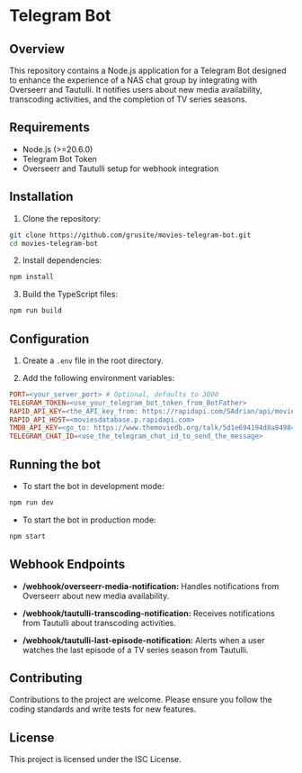 # Telegram Bot

## Overview

This repository contains a Node.js application for a Telegram Bot designed to enhance the experience of a NAS chat group by integrating with Overseerr and Tautulli. It notifies users about new media availability, transcoding activities, and the completion of TV series seasons.

## Requirements

- Node.js (>=20.6.0)
- Telegram Bot Token
- Overseerr and Tautulli setup for webhook integration

## Installation

1. Clone the repository:

```bash
git clone https://github.com/grusite/movies-telegram-bot.git
cd movies-telegram-bot
```

2. Install dependencies:

```bash
npm install
```

3. Build the TypeScript files:

```bash
npm run build
```

## Configuration

1. Create a `.env` file in the root directory.

2. Add the following environment variables:

```makefile
PORT=<your_server_port> # Optional, defaults to 3000
TELEGRAM_TOKEN=<use_your_telegram_bot_token_from_BotFather>
RAPID_API_KEY=<the_API_key_from: https://rapidapi.com/SAdrian/api/moviesdatabase/>
RAPID_API_HOST=<moviesdatabase.p.rapidapi.com>
TMDB_API_KEY=<go_to: https://www.themoviedb.org/talk/5d1e694194d8a849843ba1e3#5d1e694194d8a849843ba1e5 and_take_the_API_KEY>
TELEGRAM_CHAT_ID=<use_the_telegram_chat_id_to_send_the_message>
```

## Running the bot

* To start the bot in development mode:
```bash
npm run dev
```

* To start the bot in production mode:
```bash
npm start
```

## Webhook Endpoints

* **/webhook/overseerr-media-notification:** Handles notifications from Overseerr about new media availability.

* **/webhook/tautulli-transcoding-notification:** Receives notifications from Tautulli about transcoding activities.

* **/webhook/tautulli-last-episode-notification:** Alerts when a user watches the last episode of a TV series season from Tautulli.


## Contributing

Contributions to the project are welcome. Please ensure you follow the coding standards and write tests for new features.

## License

This project is licensed under the ISC License.